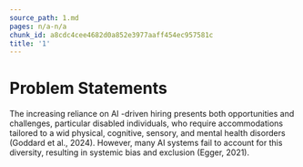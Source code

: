 ```yaml
---
source_path: 1.md
pages: n/a-n/a
chunk_id: a8cdc4cee4682d0a852e3977aaff454ec957581c
title: '1'
---
```

# Problem Statements

The increasing reliance on AI -driven hiring presents both opportunities and challenges, particular disabled individuals, who require accommodations tailored to a wid physical, cognitive, sensory, and mental health disorders (Goddard et al., 2024). However, many AI systems fail to account for this diversity, resulting in systemic bias and exclusion (Egger, 2021).
